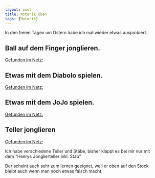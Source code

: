 ```yaml
---
layout: post
title: Motorik üben 
tags: [Motorik]
---
```

In den freien Tagen um Ostern habe ich mal wieder etwas ausprobiert.

## Ball auf dem Finger jonglieren. 
[Gefunden im Netz:](https://www.youtube.com/watch?v=erXBwHuk0dM)


## Etwas mit dem Diabolo spielen. 
[Gefunden im Netz:](https://www.youtube.com/watch?v=1-2e9Da8C3E)


## Etwas mit dem JoJo spielen. 
[Gefunden im Netz:](https://www.youtube.com/watch?v=UxTiFFkEkIs)


## Teller jonglieren
[Gefunden im Netz:](https://www.youtube.com/watch?v=hOA7SYkHB_k)

Ich habe verschiedene Teller und Stäbe, bisher klappt es bei mir nur mit dem "Henrys Jonglierteller inkl. Stab"

Der scheint auch sehr zum lernen geeignet, weil er oben auf den Stock bleibt auch wenn man noch etwas falsch macht.

